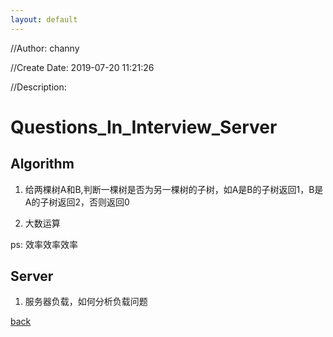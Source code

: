 ```yaml
---
layout: default
---
```


//Author: channy

//Create Date: 2019-07-20 11:21:26

//Description: 

# Questions_In_Interview_Server

## Algorithm

1. 给两棵树A和B,判断一棵树是否为另一棵树的子树，如A是B的子树返回1，B是A的子树返回2，否则返回0

1. 大数运算

ps: 效率效率效率

## Server

1. 服务器负载，如何分析负载问题

[back](./)

